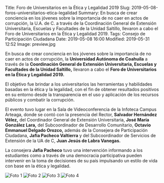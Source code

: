 Title: Foro de Universitarios en la Ética y Legalidad 2019
Slug: 2019-05-08-foros-universitarios-etica-legalidad
Summary: En busca de crear conciencia en los jóvenes sobre la importancia de no caer en actos de corrupción, la U.A. de C. a través de la Coordinación General de Extensión Universitaria, Escuelas y Facultades de la Unidad Saltillo, llevaron a cabo el Foro de Universitarios en la Ética y Legalidad 2019.
Tags: Consejo de Participación Ciudadana
Date: 2019-05-08 16:00
Modified: 2019-05-31 12:52
Image: preview.jpg


En busca de crear conciencia en los jóvenes sobre la importancia de no caer en actos de corrupción, la **Universidad Autónoma de Coahuila** a través de la **Coordinación General de Extensión Universitaria, Escuelas y Facultades de la Unidad Saltillo,** llevaron a cabo el **Foro de Universitarios en la Ética y Legalidad 2019.**

El objetivo fue brindar a los universitarios las herramientas y habilidades basadas en la ética y la legalidad, con el fin de obtener resultados positivos en su entorno desde la transparencia en el uso y aplicación de los recursos públicos y combatir la corrupción.

El evento tuvo lugar en la Sala de Videoconferencia de la Infoteca Campus Arteaga, donde se contó con la presencia del Rector, **Salvador Hernández Vélez,** del Coordinador General de Extensión Universitaria, **José María González Lara,** del Subcoordinador de Desarrollo Comunitario, **Octavio Emmanuel Delgado Orozco,** además de la Consejera de Participación Ciudadana, **Jafia Pacheco Valtierra** y del Subcoordinador de Servicios de Extensión de la UA de C, **Juan Jesús de Labra Vanegas.**

La consejera **Jafia Pacheco** tuvo una intervención informando a los estudiantes como a través de una democracia participativa pueden intervenir en la toma de decisiones de su país impulsando un estilo de vida con base en la ética y legalidad.

<img class="img-fluid" src="foto-01.jpg" alt="Foto 1">

<img class="img-fluid" src="foto-02.jpg" alt="Foto 2">

<img class="img-fluid" src="foto-03.jpg" alt="Foto 3">

<img class="img-fluid" src="foto-04.jpg" alt="Foto 4">
